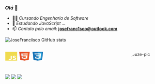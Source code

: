 ### <b><i>Olá</i></b> 👋



- 👨‍🎓 <i>Cursando Engenharia de Software</i>
- 🌱 <i>Estudando JavaScript ...</i>
- 📫 <i>Contato pelo email:</i> <b>josefranc1sco@outlook.com</b>

![JoseFranciisco GitHub stats](https://github-readme-stats.vercel.app/api?username=josefranciisco&show_icons=true&theme=transparent)

  <p>
  <div style="display: inline_block"><br>
  <img align="center" alt="Juze-Js" height="30" width="40" src="https://raw.githubusercontent.com/devicons/devicon/master/icons/javascript/javascript-plain.svg">
  <img align="center" alt="Juze-HTML" height="30" width="40" src="https://raw.githubusercontent.com/devicons/devicon/master/icons/html5/html5-original.svg">
  <img align="center" alt="Juze-CSS" height="30" width="40" src="https://raw.githubusercontent.com/devicons/devicon/master/icons/css3/css3-original.svg">
  <img align="right" alt="Juze-pic" height="150" style="border-radius:50px;" src="https://myandroidwalls.com/wp-content/uploads/2021/05/Anonymous-Wallpapers-2.jpg" width=100 &height="100">
</div>
  
  <p>
    <br>
  
  <div> 
    
  <a href="https://instagram.com/_coch1" target="_blank"><img src="https://img.shields.io/badge/-Instagram-%23E4405F?style=for-the-badge&logo=instagram&logoColor=white" target="_blank"></a>
 	<a href = "mailto:josefranc1sco@outlook.com"><img src="https://img.shields.io/badge/Microsoft_Outlook-0078D4?style=for-the-badge&logo=microsoft-outlook&logoColor=white" target="_blank"></a>
    <a href = "https://steamcommunity.com/profiles/76561198244061988/"><img src="https://img.shields.io/badge/Steam-000000?style=for-the-badge&logo=steam&logoColor=white" target="_blank"></a>
  
  </div>
  
